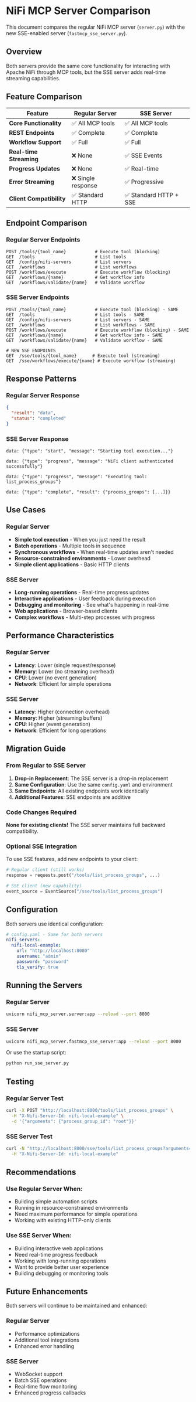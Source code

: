 # NiFi MCP Server Comparison

This document compares the regular NiFi MCP server (`server.py`) with the new SSE-enabled server (`fastmcp_sse_server.py`).

## Overview

Both servers provide the same core functionality for interacting with Apache NiFi through MCP tools, but the SSE server adds real-time streaming capabilities.

## Feature Comparison

| Feature | Regular Server | SSE Server |
|---------|---------------|------------|
| **Core Functionality** | ✅ All MCP tools | ✅ All MCP tools |
| **REST Endpoints** | ✅ Complete | ✅ Complete |
| **Workflow Support** | ✅ Full | ✅ Full |
| **Real-time Streaming** | ❌ None | ✅ SSE Events |
| **Progress Updates** | ❌ None | ✅ Real-time |
| **Error Streaming** | ❌ Single response | ✅ Progressive |
| **Client Compatibility** | ✅ Standard HTTP | ✅ Standard HTTP + SSE |

## Endpoint Comparison

### Regular Server Endpoints
```
POST /tools/{tool_name}           # Execute tool (blocking)
GET  /tools                       # List tools
GET  /config/nifi-servers         # List servers
GET  /workflows                   # List workflows
POST /workflows/execute           # Execute workflow (blocking)
GET  /workflows/{name}            # Get workflow info
GET  /workflows/validate/{name}   # Validate workflow
```

### SSE Server Endpoints
```
POST /tools/{tool_name}           # Execute tool (blocking) - SAME
GET  /tools                       # List tools - SAME
GET  /config/nifi-servers         # List servers - SAME
GET  /workflows                   # List workflows - SAME
POST /workflows/execute           # Execute workflow (blocking) - SAME
GET  /workflows/{name}            # Get workflow info - SAME
GET  /workflows/validate/{name}   # Validate workflow - SAME

# NEW SSE ENDPOINTS
GET  /sse/tools/{tool_name}      # Execute tool (streaming)
GET  /sse/workflows/execute/{name} # Execute workflow (streaming)
```

## Response Patterns

### Regular Server Response
```json
{
  "result": "data",
  "status": "completed"
}
```

### SSE Server Response
```
data: {"type": "start", "message": "Starting tool execution..."}

data: {"type": "progress", "message": "NiFi client authenticated successfully"}

data: {"type": "progress", "message": "Executing tool: list_process_groups"}

data: {"type": "complete", "result": {"process_groups": [...]}}
```

## Use Cases

### Regular Server
- **Simple tool execution** - When you just need the result
- **Batch operations** - Multiple tools in sequence
- **Synchronous workflows** - When real-time updates aren't needed
- **Resource-constrained environments** - Lower overhead
- **Simple client applications** - Basic HTTP clients

### SSE Server
- **Long-running operations** - Real-time progress updates
- **Interactive applications** - User feedback during execution
- **Debugging and monitoring** - See what's happening in real-time
- **Web applications** - Browser-based clients
- **Complex workflows** - Multi-step processes with progress

## Performance Characteristics

### Regular Server
- **Latency**: Lower (single request/response)
- **Memory**: Lower (no streaming overhead)
- **CPU**: Lower (no event generation)
- **Network**: Efficient for simple operations

### SSE Server
- **Latency**: Higher (connection overhead)
- **Memory**: Higher (streaming buffers)
- **CPU**: Higher (event generation)
- **Network**: Efficient for long operations

## Migration Guide

### From Regular to SSE Server

1. **Drop-in Replacement**: The SSE server is a drop-in replacement
2. **Same Configuration**: Use the same `config.yaml` and environment
3. **Same Endpoints**: All existing endpoints work identically
4. **Additional Features**: SSE endpoints are additive

### Code Changes Required

**None for existing clients!** The SSE server maintains full backward compatibility.

### Optional SSE Integration

To use SSE features, add new endpoints to your client:

```python
# Regular client (still works)
response = requests.post("/tools/list_process_groups", ...)

# SSE client (new capability)
event_source = EventSource("/sse/tools/list_process_groups")
```

## Configuration

Both servers use identical configuration:

```yaml
# config.yaml - Same for both servers
nifi_servers:
  nifi-local-example:
    url: "http://localhost:8080"
    username: "admin"
    password: "password"
    tls_verify: true
```

## Running the Servers

### Regular Server
```bash
uvicorn nifi_mcp_server.server:app --reload --port 8000
```

### SSE Server
```bash
uvicorn nifi_mcp_server.fastmcp_sse_server:app --reload --port 8000
```

Or use the startup script:
```bash
python run_sse_server.py
```

## Testing

### Regular Server Test
```bash
curl -X POST "http://localhost:8000/tools/list_process_groups" \
  -H "X-Nifi-Server-Id: nifi-local-example" \
  -d '{"arguments": {"process_group_id": "root"}}'
```

### SSE Server Test
```bash
curl -N "http://localhost:8000/sse/tools/list_process_groups?arguments={\"process_group_id\":\"root\"}" \
  -H "X-Nifi-Server-Id: nifi-local-example"
```

## Recommendations

### Use Regular Server When:
- Building simple automation scripts
- Running in resource-constrained environments
- Need maximum performance for simple operations
- Working with existing HTTP-only clients

### Use SSE Server When:
- Building interactive web applications
- Need real-time progress feedback
- Working with long-running operations
- Want to provide better user experience
- Building debugging or monitoring tools

## Future Enhancements

Both servers will continue to be maintained and enhanced:

### Regular Server
- Performance optimizations
- Additional tool integrations
- Enhanced error handling

### SSE Server
- WebSocket support
- Batch SSE operations
- Real-time flow monitoring
- Enhanced progress callbacks 